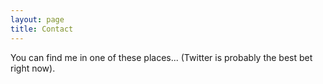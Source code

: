 ```yaml
---
layout: page
title: Contact
---
```


You can find me in one of these places... (Twitter is probably the best bet right now).
